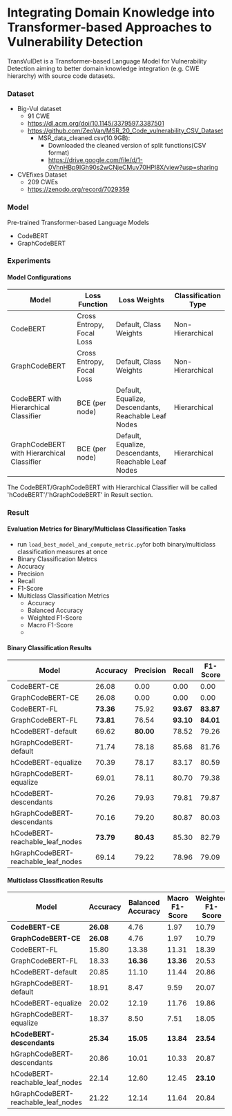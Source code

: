 # Integrating Domain Knowledge into Transformer-based Approaches to Vulnerability Detection

TransVulDet is a Transformer-based Language Model for Vulnerability Detection aiming to better domain knowledge integration (e.g. CWE hierarchy) with source code datasets.

### Dataset
* Big-Vul dataset 
  * 91 CWE
  * https://dl.acm.org/doi/10.1145/3379597.3387501
  * https://github.com/ZeoVan/MSR_20_Code_vulnerability_CSV_Dataset
    * MSR_data_cleaned.csv(10.9GB):
      * Downloaded the cleaned version of split functions(CSV format)
      *  https://drive.google.com/file/d/1-0VhnHBp9IGh90s2wCNjeCMuy70HPl8X/view?usp=sharing
* CVEfixes Dataset
  * 209 CWEs
  * https://zenodo.org/record/7029359

### Model
Pre-trained Transformer-based Language Models
* CodeBERT
* GraphCodeBERT

### Experiments
#### Model Configurations
| Model                             | Loss Function                | Loss Weights                              | Classification Type |
| --------------------------------- | ---------------------------- | ------------------------------------------ | ------------------- |
| CodeBERT                          | Cross Entropy, Focal Loss     | Default, Class Weights                   | Non-Hierarchical    |
| GraphCodeBERT                     | Cross Entropy, Focal Loss     | Default, Class Weights                   | Non-Hierarchical    |
| CodeBERT with Hierarchical Classifier | BCE (per node)              | Default, Equalize, Descendants, Reachable Leaf Nodes | Hierarchical       |
| GraphCodeBERT with Hierarchical Classifier | BCE (per node)          | Default, Equalize, Descendants, Reachable Leaf Nodes | Hierarchical       |
The CodeBERT/GraphCodeBERT with Hierarchical Classifier will be called 'hCodeBERT'/'hGraphCodeBERT' in Result section.
 
 
### Result
#### Evaluation Metrics for Binary/Multiclass Classification Tasks
*  run `load_best_model_and_compute_metric.py`for both binary/multiclass classification measures at once
* Binary Classification Metrcs
 * Accuracy
 * Precision
 * Recall
 * F1-Score
* Multiclass Classification Metrics
  * Accuracy
  * Balanced Accuracy
  * Weighted F1-Score
  * Macro F1-Score
  * 
 #### Binary Classification Results
 | Model                           | Accuracy | Precision | Recall | F1-Score |
|---------------------------------|----------|-----------|--------|----------|
| CodeBERT-CE                     | 26.08    | 0.00      | 0.00   | 0.00     |
| GraphCodeBERT-CE                | 26.08    | 0.00      | 0.00   | 0.00     |
| CodeBERT-FL                     | **73.36**    | 75.92     | **93.67**  | **83.87**    |
| GraphCodeBERT-FL                | **73.81**    | 76.54     | **93.10**  | **84.01**    |
| hCodeBERT-default               | 69.62    | **80.00**     | 78.52  | 79.26    |
| hGraphCodeBERT-default          | 71.74    | 78.18     | 85.68  | 81.76    |
| hCodeBERT-equalize              | 70.39    | 78.17     | 83.17  | 80.59    |
| hGraphCodeBERT-equalize         | 69.01    | 78.11     | 80.70  | 79.38    |
| hCodeBERT-descendants           | 70.26    | 79.93     | 79.81  | 79.87    |
| hGraphCodeBERT-descendants      | 70.16    | 79.20     | 80.87  | 80.03    |
| hCodeBERT-reachable_leaf_nodes  | **73.79**    | **80.43**     | 85.30  | 82.79    |
| hGraphCodeBERT-reachable_leaf_nodes | 69.14    | 79.22     | 78.96  | 79.09    |

 
 #### Multiclass Classification Results
 | Model                            | Accuracy | Balanced Accuracy | Macro F1-Score | Weighted F1-Score |
|----------------------------------|----------|-------------------|----------------|-------------------|
| **CodeBERT-CE**                  | **26.08**| 4.76              | 1.97           | 10.79             |
| **GraphCodeBERT-CE**             | **26.08**| 4.76              | 1.97           | 10.79             |
| CodeBERT-FL                      | 15.80    | 13.38             | 11.31          | 18.39             |
| GraphCodeBERT-FL                 | 18.33    | **16.36**         | **13.36**      | 20.53             |
| hCodeBERT-default                | 20.85    | 11.10             | 11.44          | 20.86             |
| hGraphCodeBERT-default           | 18.91    | 8.47              | 9.59           | 20.07             |
| hCodeBERT-equalize               | 20.02    | 12.19             | 11.76          | 19.86             |
| hGraphCodeBERT-equalize          | 18.37    | 8.50              | 7.51           | 18.05             |
| **hCodeBERT-descendants**        | **25.34**| **15.05**         | **13.84**      | **23.54**         |
| hGraphCodeBERT-descendants       | 20.86    | 10.01             | 10.33          | 20.87             |
| hCodeBERT-reachable_leaf_nodes   | 22.14    | 12.60             | 12.45          | **23.10**         |
| hGraphCodeBERT-reachable_leaf_nodes | 21.22 | 12.14             | 11.64          | 20.84             |
